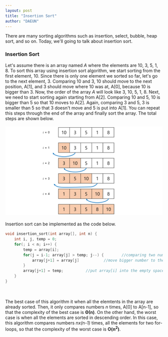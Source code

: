 ```yaml
---
layout: post
title: "Insertion Sort"
author: "DAEUN"
---
```


There are many sorting algorithms such as insertion, select, bubble, heap sort, and so on. Today, we'll going to talk about insertion sort.
<br>
### Insertion Sort
Let's assume there is an array named _A_ where the elements are 10, 3, 5, 1, 8. To sort this array using insertion sort algorithm, we start sorting from the first element, 10. Since there is only one element we sorted so far, let's go to the next element, 3. Comparing 10 and 3, 10 should move to the next position, A[1], and 3 should move where 10 was at, A[0], because 10 is bigger than 3. Now, the order of the array _A_ will look like 3, 10, 5, 1, 8. Next, we need to start sorting again starting from A[2]. Comparing 10 and 5, 10 is bigger than 5 so that 10 moves to A[2]. Again, comparing 3 and 5, 3 is smaller than 5 so that 3 doesn't move and 5 is put into A[1]. You can repeat this steps through the end of the array and finally sort the array. The total steps are shown below.
<br><br>
![insertion sort](/assets/images/insertion_sort.png)
<br><br>
Insertion sort can be implemented as the code below.
<br>
```c++
void insertion_sort(int array[], int n) {
	int i, j, temp = 0;
	for(; i < n; i++) {
		temp = array[i];
		for(j = i-1; array[j] > temp; j--) {		//comparing two numbers in array
			array[j+1] = array[j]			//move bigger number to the right
		}
		array[j+1] = temp;			//put array[i] into the empty space
	}
}
```
<br><br>
The best case of this algorithm it when all the elemtents in the array are already sorted. Then, it only compares numbers _n_ times, A[0] to A[n-1], so that the complexity of the best case is **&Theta;(n)**. On the other hand, the worst case is when all the elements are sorted in descending order. In this case, this algorithm compares numbers _nx(n-1)_ times, all the elements for two for-loops, so that the complexity of the worst case is **O(n<sup>2</sup>)**.